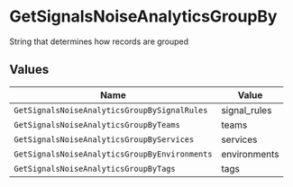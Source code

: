 # GetSignalsNoiseAnalyticsGroupBy

String that determines how records are grouped


## Values

| Name                                          | Value                                         |
| --------------------------------------------- | --------------------------------------------- |
| `GetSignalsNoiseAnalyticsGroupBySignalRules`  | signal_rules                                  |
| `GetSignalsNoiseAnalyticsGroupByTeams`        | teams                                         |
| `GetSignalsNoiseAnalyticsGroupByServices`     | services                                      |
| `GetSignalsNoiseAnalyticsGroupByEnvironments` | environments                                  |
| `GetSignalsNoiseAnalyticsGroupByTags`         | tags                                          |